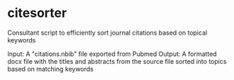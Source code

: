 # citesorter
Consultant script to efficiently sort journal citations based on topical keywords

Input: A "citations.nbib" file exported from Pubmed
Output: A formatted docx file with the titles and abstracts from the source file sorted into topics based on matching keywords
